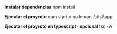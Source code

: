 
**Instalar dependencias**
npm install

**Ejecutar el proyecto**
npm start o nodemon .\dist\app

**Ejecutar el proyecto en typescript - opcional**
tsc -w
